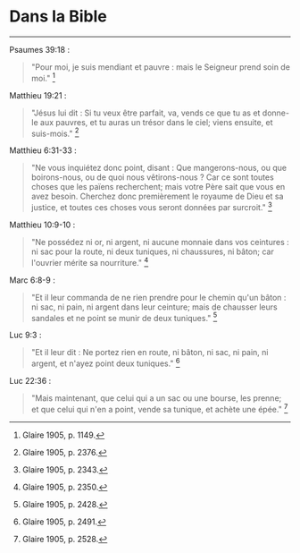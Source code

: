 # Dans la Bible

***

Psaumes 39:18 :

> "Pour moi, je suis mendiant et pauvre : mais le Seigneur prend soin de moi." [^1]

[^1]: Glaire 1905, p. 1149.

Matthieu 19:21 :

> "Jésus lui dit : Si tu veux être parfait, va, vends ce que tu as et donne-le aux pauvres, et tu auras un trésor dans le ciel; viens ensuite, et suis-mois." [^2]

[^2]: Glaire 1905, p. 2376.

Matthieu 6:31-33 : 

> "Ne vous inquiétez donc point, disant : Que mangerons-nous, ou que boirons-nous, ou de quoi nous vêtirons-nous ? Car ce sont toutes choses que les païens recherchent; mais votre Père sait que vous en avez besoin. Cherchez donc premièrement le royaume de Dieu et sa justice, et toutes ces choses vous seront données par surcroit." [^3]

[^3]: Glaire 1905, p. 2343.

Matthieu 10:9-10 :

> "Ne possédez ni or, ni argent, ni aucune monnaie dans vos ceintures : ni sac pour la route, ni deux tuniques, ni chaussures, ni bâton; car l'ouvrier mérite sa nourriture." [^4]

[^4]: Glaire 1905, p. 2350.

Marc 6:8-9 :

> "Et il leur commanda de ne rien prendre pour le chemin qu'un bâton : ni sac, ni pain, ni argent dans leur ceinture; mais de chausser leurs sandales et ne point se munir de deux tuniques." [^5]

[^5]: Glaire 1905, p. 2428.

Luc 9:3 :

> "Et il leur dit : Ne portez rien en route, ni bâton, ni sac, ni pain, ni argent, et n'ayez point deux tuniques." [^6]

[^6]: Glaire 1905, p. 2491.

Luc 22:36 :

> "Mais maintenant, que celui qui a un sac ou une bourse, les prenne; et que celui qui n'en a point, vende sa tunique, et achète une épée." [^7]

[^7]: Glaire 1905, p. 2528.


